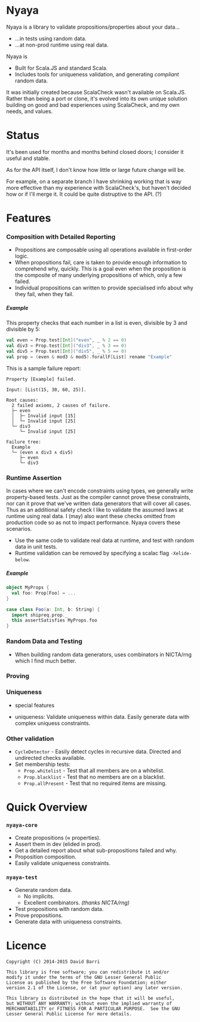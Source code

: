 Nyaya
=====

Nyaya is a library to validate propositions/properties about your data…
* …in tests using random data.
* …at non-prod runtime using real data.

Nyaya is
* Built for Scala.JS and standard Scala.
* Includes tools for uniqueness validation, and generating *compliant* random data.

It was initially created because ScalaCheck wasn't available on Scala.JS.
Rather than being a port or clone, it's evolved into its own unique solution building on good and bad experiences using ScalaCheck, and my own needs, and values.


Status
======
It's been used for months and months behind closed doors; I consider it useful and stable.

As for the API itself, I don't know how little or large future change will be.

For example, on a separate branch I have shrinking working that is way more effective than
my experience with ScalaCheck's, but haven't decided how or if I'll merge it. It could
be quite distruptive to the API. (?)


Features
========

### Composition with Detailed Reporting

* Propositions are composable using all operations available in first-order logic.
* When propositions fail, care is taken to provide enough information to comprehend why, quickly.
  This is a goal even when the proposition is the composite of many underlying propositions of which, only a few failed.
* Individual propositions can written to provide specialised info about why they fail, when they fail.

##### Example
This property checks that each number in a list is even, divisible by 3 and divisible by 5:
```scala
val even = Prop.test[Int]("even", _ % 2 == 0)
val div3 = Prop.test[Int]("div3", _ % 3 == 0)
val div5 = Prop.test[Int]("div5", _ % 5 == 0)
val prop = (even & mod3 & mod5).forallF[List] rename "Example"
```
This is a sample failure report:
```
Property [Example] failed.

Input: [List(15, 30, 60, 25)].

Root causes:
  2 failed axioms, 2 causes of failure.
  ├─ even
  │  ├─ Invalid input [15]
  │  └─ Invalid input [25]
  └─ div3
     └─ Invalid input [25]

Failure tree:
  Example
  └─ (even ∧ div3 ∧ div5)
     ├─ even
     └─ div3
```


### Runtime Assertion

In cases where we can't encode constraints using types, we generally write property-based tests.
Just as the compiler cannot prove these constraints, nor can it prove that we've written data
generators that will cover all cases. Thus as an additional safety check I like to validate
the assumed laws at runtime using real data. I (may) also want these checks omitted from
production code so as not to impact performance. Nyaya covers these scenarios.


* Use the same code to validate real data at runtime, and test with random data in unit tests.
* Runtime validation can be removed by specifying a scalac flag `-Xelide-below`.

##### Example
```scala
object MyProps {
  val foo: Prop[Foo] = ...
}

case class Foo(a: Int, b: String) {
  import shipreq.prop._
  this assertSatisfies MyProps.foo
}
```

### Random Data and Testing

* When building random data generators, uses combinators in NICTA/rng which I find much better.

### Proving

### Uniqueness

- special features

* uniqueness: Validate uniqueness within data. Easily generate data with complex uniquess constraints.

### Other validation
* `CycleDetector` - Easily detect cycles in recursive data. Directed and undirected checks available.
* Set membership tests:
  * `Prop.whitelist` - Test that all members are on a whitelist.
  * `Prop.blacklist` - Test that no members are on a blacklist.
  * `Prop.allPresent` - Test that no required items are missing.


Quick Overview
==============

### `nyaya-core`

* Create propositions (≈ properties).
* Assert them in dev (elided in prod).
* Get a detailed report about what sub-propositions failed and why.
* Proposition composition.
* Easily validate uniqueness constraints.

### `nyaya-test`

* Generate random data.
  * No implicits.
  * Excellent combinators. _(thanks NICTA/rng)_
* Test propositions with random data.
* Prove propositions.
* Generate data with uniqueness constraints.


Licence
=======
```
Copyright (C) 2014-2015 David Barri

This library is free software; you can redistribute it and/or
modify it under the terms of the GNU Lesser General Public
License as published by the Free Software Foundation; either
version 2.1 of the License, or (at your option) any later version.

This library is distributed in the hope that it will be useful,
but WITHOUT ANY WARRANTY; without even the implied warranty of
MERCHANTABILITY or FITNESS FOR A PARTICULAR PURPOSE.  See the GNU
Lesser General Public License for more details.
```
